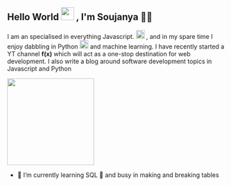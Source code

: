 
## Hello World <img src="https://media.giphy.com/media/C0ncTKR4vsZKn2JLrG/giphy.gif" width="30px"/> , I'm Soujanya 🤟🏽 
I am an specialised in everything Javascript. <img src="https://upload.wikimedia.org/wikipedia/commons/6/6a/JavaScript-logo.png" width="20px"  /> , and in my spare time I enjoy dabbling in Python <img src="https://upload.wikimedia.org/wikipedia/commons/thumb/c/c3/Python-logo-notext.svg/1869px-Python-logo-notext.svg.png" width="20px"/> and machine learning.
I have recently started a YT channel **f(x)** which will act as a one-stop destination for web development. I also write a blog around software development topics in Javascript and Python 
<p>
 
  <img src="https://user-images.githubusercontent.com/111378423/186729672-46227a90-2528-4e06-8f2a-200c06595b64.png" width="200" />
</p>  


- 🔭 I’m currently learning SQL 📀 and busy in making and breaking tables


